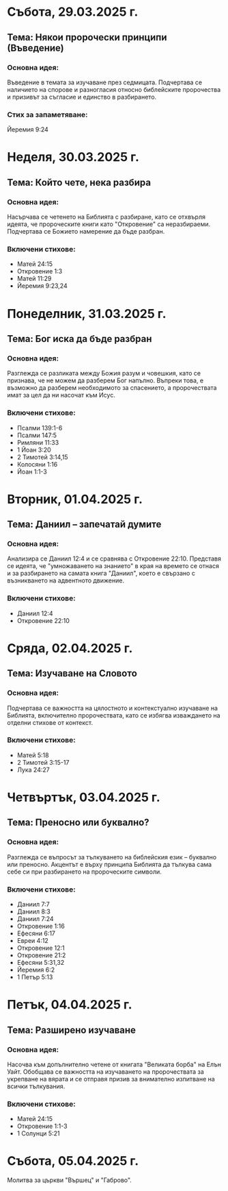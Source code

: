 # Събота, 29.03.2025 г.

## Тема: Някои пророчески принципи (Въведение)

### Основна идея:
Въведение в темата за изучаване през седмицата. Подчертава се наличието на спорове и разногласия относно библейските пророчества и призивът за съгласие и единство в разбирането.

### Стих за запаметяване:
Йеремия 9:24

# Неделя, 30.03.2025 г.

## Тема: Който чете, нека разбира

### Основна идея:
Насърчава се четенето на Библията с разбиране, като се отхвърля идеята, че пророческите книги като "Откровение" са неразбираеми. Подчертава се Божието намерение да бъде разбран.

### Включени стихове:
* Матей 24:15
* Откровение 1:3
* Матей 11:29
* Йеремия 9:23,24

# Понеделник, 31.03.2025 г.

## Тема: Бог иска да бъде разбран

### Основна идея:
Разглежда се разликата между Божия разум и човешкия, като се признава, че не можем да разберем Бог напълно. Въпреки това, е възможно да разберем необходимото за спасението, а пророчествата имат за цел да ни насочат към Исус.

### Включени стихове:
* Псалми 139:1-6
* Псалми 147:5
* Римляни 11:33
* 1 Йоан 3:20
* 2 Тимотей 3:14,15
* Колосяни 1:16
* Йоан 1:1-3

# Вторник, 01.04.2025 г.

## Тема: Даниил – запечатай думите

### Основна идея:
Анализира се Даниил 12:4 и се сравнява с Откровение 22:10. Представя се идеята, че "умножаването на знанието" в края на времето се отнася и за разбирането на самата книга "Даниил", което е свързано с възникването на адвентното движение.

### Включени стихове:
* Даниил 12:4
* Откровение 22:10

# Сряда, 02.04.2025 г.

## Тема: Изучаване на Словото

### Основна идея:
Подчертава се важността на цялостното и контекстуално изучаване на Библията, включително пророчествата, като се избягва изваждането на отделни стихове от контекст.

### Включени стихове:
* Матей 5:18
* 2 Тимотей 3:15-17
* Лука 24:27

# Четвъртък, 03.04.2025 г.

## Тема: Преносно или буквално?

### Основна идея:
Разглежда се въпросът за тълкуването на библейския език – буквално или преносно. Акцентът е върху принципа Библията да тълкува сама себе си при разбирането на пророческите символи.

### Включени стихове:
* Даниил 7:7
* Даниил 8:3
* Даниил 7:24
* Откровение 1:16
* Ефесяни 6:17
* Евреи 4:12
* Откровение 12:1
* Откровение 21:2
* Ефесяни 5:31,32
* Йеремия 6:2
* 1 Петър 5:13

# Петък, 04.04.2025 г.

## Тема: Разширено изучаване

### Основна идея:
Насочва към допълнително четене от книгата "Великата борба" на Елън Уайт. Обобщава се важността на изучаването на пророчествата за укрепване на вярата и се отправя призив за внимателно изпитване на всички тълкувания.

### Включени стихове:
* Матей 24:15
* Откровение 1:1-3
* 1 Солунци 5:21

# Събота, 05.04.2025 г.

Молитва за църкви "Вършец" и "Габрово".
